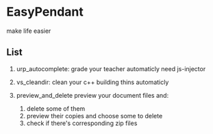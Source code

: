 # EasyPendant
make life easier

## List
1. urp_autocomplete:
	grade your teacher automaticly
	need js-injector

2. vs_cleandir:
	clean your c++ building thins automaticly
	
3. preview_and_delete
	preview your document files and:
	1. delete some of them
	2. preview their copies and choose some to delete
	3. check if there's corresponding zip files


